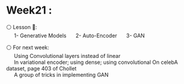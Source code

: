 # Week21 :

⚪️ Lesson 📖:<br>
&emsp;&ensp;1- Generative Models
&emsp;&ensp;2- Auto-Encoder
&emsp;&ensp;3- GAN <br>
 

⚪️ For next week:
        <br>&emsp;&ensp;Using Convolutional layers instead of linear
        <br>&emsp;&ensp;In variational encoder; using dense; using convolutional On celebA dataset, page 403 of Chollet
        <br>&emsp;&ensp;A group of tricks in implementing GAN

